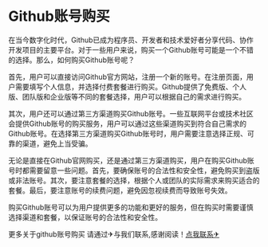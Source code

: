 # Github账号购买

在当今数字化时代，Github已成为程序员、开发者和技术爱好者分享代码、协作开发项目的主要平台。对于一些用户来说，购买一个Github账号可能是一个不错的选择。那么，如何购买Github账号呢？

首先，用户可以直接访问Github官方网站，注册一个新的账号。在注册页面，用户需要填写个人信息，并选择付费套餐进行购买。Github提供了免费版、个人版、团队版和企业版等不同的套餐选择，用户可以根据自己的需求进行购买。

其次，用户还可以通过第三方渠道购买Github账号。一些互联网平台或技术社区会提供Github账号的购买服务，用户可以通过这些渠道购买到符合自己需求的Github账号。在选择第三方渠道购买Github账号时，用户需要注意选择正规、可靠的渠道，避免上当受骗。

无论是直接在Github官网购买，还是通过第三方渠道购买，用户在购买Github账号时都需要留意一些问题。首先，要确保账号的合法性和安全性，避免购买到盗版或非法账号。其次，要注意套餐的选择，根据个人或团队的实际需求来购买适合的套餐。最后，要注意账号的续费问题，避免因忽视续费而导致账号失效。

购买Github账号可以为用户提供更多的功能和更好的服务，但在购买时需要谨慎选择渠道和套餐，以保证账号的合法性和安全性。

更多关于github账号购买 请通过✈与我们联系,感谢阅读！[点我联系✈](https://auth.G208.com)